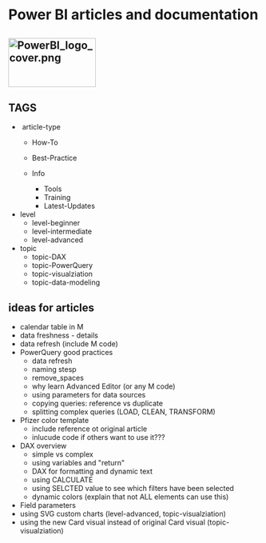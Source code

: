 # Power BI articles and documentation

## <img src="../_resources/PowerBI_logo_cover.png" alt="PowerBI_logo_cover.png" width="175" height="98">

## TAGS

-  article-type
    - How-To
        
    - Best-Practice
        
    - Info
        
        - Tools
        - Training
        - Latest-Updates
- level
    - level-beginner
    - level-intermediate
    - level-advanced
- topic
    - topic-DAX
    - topic-PowerQuery
    - topic-visualziation
    - topic-data-modeling

## ideas for articles

- calendar table in M
- data freshness - details
- data refresh (include M code)
- PowerQuery good practices
    - data refresh
    - naming stesp
    - remove_spaces
    - why learn Advanced Editor (or any M code)
    - using parameters for data sources
    - copying queries: reference vs duplicate
    - splitting complex queries (LOAD, CLEAN, TRANSFORM)
- Pfizer color template
    - include reference ot original article
    - inlucude code if others want to use it???
- DAX overview
    - simple vs complex
    - using variables and "return"
    - DAX for formatting and dynamic text
    - using CALCULATE
    - using SELCTED value to see which filters have been selected
    - dynamic colors (explain that not ALL elements can use this)
- Field parameters
- using SVG custom charts (level-advanced, topic-visualziation)
- using the new Card visual instead of original Card visual (topic-visualziation)
